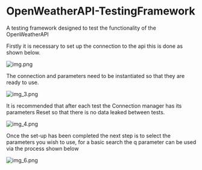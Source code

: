 # OpenWeatherAPI-TestingFramework
A testing framework designed to test the functionality of the OpenWeatherAPI

Firstly it is necessary to set up the connection to the api this is done as shown below.

![img.png](img.png)

The connection and parameters need to be instantiated so that they are ready to use.

![img_3.png](img_3.png)

It is recommended that after each test the Connection manager has its parameters Reset so that there is no data leaked between tests.

![img_4.png](img_4.png)

Once the set-up has been completed the next step is to select the parameters you wish to use, for a basic search the q parameter can be used via the process shown below

![img_6.png](img_6.png)
